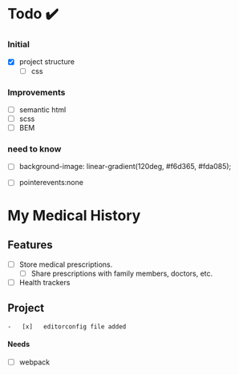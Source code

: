 # Todo ✔️

### Initial

- [x] project structure
    - [ ] css

### Improvements

- [ ] semantic html
- [ ] scss
- [ ] BEM

### need to know

- [ ] background-image: linear-gradient(120deg, #f6d365, #fda085);
- [ ] pointerevents:none


# My Medical History

## Features

-   [ ] Store medical prescriptions.
    -   [ ] Share prescriptions with family members, doctors, etc.
-   [ ] Health trackers

## Project

    -   [x]   editorconfig file added

#### Needs

-   [ ] webpack
